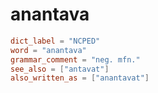 # anantava

``` toml
dict_label = "NCPED"
word = "anantava"
grammar_comment = "neg. mfn."
see_also = ["antavat"]
also_written_as = ["anantavat"]
```

